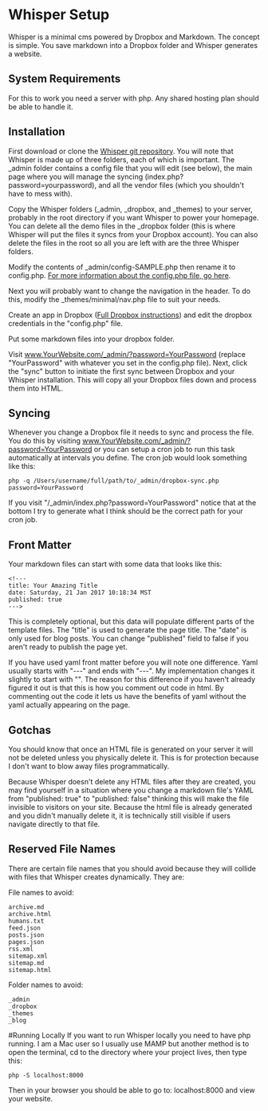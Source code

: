 <!---
title: Whisper Setup
--->

# Whisper Setup

Whisper is a minimal cms powered by Dropbox and Markdown. The concept is simple. You save markdown into a Dropbox folder and Whisper generates a website.


## System Requirements
For this to work you need a server with php. Any shared hosting plan should be able to handle it. 


## Installation
First download or clone the [Whisper git repository](https://github.com/adrian3/Whisper). You will note that Whisper is made up of three folders, each of which is important. The _admin folder contains a config file that you will edit (see below), the main page where you will manage the syncing (index.php?password=yourpassword), and all the vendor files (which you shouldn't have to mess with).

Copy the Whisper folders (_admin, _dropbox, and _themes) to your server, probably in the root directory if you want Whisper to power your homepage. You can delete all the demo files in the _dropbox folder (this is where Whisper will put the files it syncs from your Dropbox account). You can also delete the files in the root so all you are left with are the three Whisper folders.

Modify the contents of _admin/config-SAMPLE.php then rename it to config.php. [For more information about the config.php file, go here](config.html).

Next you will probably want to change the navigation in the header. To do this, modify the _themes/minimal/nav.php file to suit your needs.

Create an app in Dropbox ([Full Dropbox instructions](dropbox.html)) and edit the dropbox credentials in the "config.php" file.

Put some markdown files into your dropbox folder. 

Visit www.YourWebsite.com/_admin/?password=YourPassword (replace "YourPassword" with whatever you set in the config.php file). Next, click the "sync" button to initiate the first sync between Dropbox and your Whisper installation. This will copy all your Dropbox files down and process them into HTML.


## Syncing
Whenever you change a Dropbox file it needs to sync and process the file. You do this by visiting www.YourWebsite.com/_admin/?password=YourPassword or you can setup a cron job to run this task automatically at intervals you define. The cron job would look something like this:

	php -q /Users/username/full/path/to/_admin/dropbox-sync.php password=YourPassword

If you visit "/_admin/index.php?password=YourPassword" notice that at the bottom I try to generate what I think should be the correct path for your cron job.


## Front Matter
Your markdown files can start with some data that looks like this:

	<!---  
	title: Your Amazing Title  
	date: Saturday, 21 Jan 2017 10:18:34 MST  
	published: true  
	--->

This is completely optional, but this data will populate different parts of the template files. The "title" is used to generate the page title. The "date" is only used for blog posts. You can change "published" field to false if you aren't ready to publish the page yet.  

If you have used yaml front matter before you will note one difference. Yaml usually starts with "---" and ends with "---". My implementation changes it slightly to start with "<!---" and end with "--->". The reason for this difference if you haven't already figured it out is that this is how you comment out code in html. By commenting out the code it lets us have the benefits of yaml without the yaml actually appearing on the page.


## Gotchas
You should know that once an HTML file is generated on your server it will not be deleted unless you physically delete it. This is for protection because I don't want to blow away files programmatically.

Because Whisper doesn't delete any HTML files after they are created, you may find yourself in a situation where you change a markdown file's YAML from "published: true" to "published: false" thinking this will make the file invisible to visitors on your site. Because the html file is already generated and you didn't manually delete it, it is technically still visible if users navigate directly to that file.

## Reserved File Names
There are certain file names that you should avoid because they will collide with files that Whisper creates dynamically. They are:

File names to avoid:

	archive.md
	archive.html
	humans.txt
	feed.json
	posts.json
	pages.json
	rss.xml
	sitemap.xml
	sitemap.md
	sitemap.html

Folder names to avoid:

	_admin
	_dropbox
	_themes
	_blog


#Running Locally
If you want to run Whisper locally you need to have php running. I am a Mac user so I usually use MAMP but another method is to open the terminal, cd to the directory where your project lives, then type this:

	php -S localhost:8000

Then in your browser you should be able to go to: localhost:8000 and view your website.